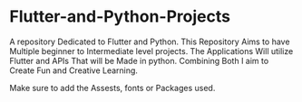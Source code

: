 # Flutter-and-Python-Projects
A repository Dedicated to Flutter and Python. 
This Repository Aims to have Multiple beginner to Intermediate level projects. The Applications Will utilize Flutter and APIs That will be Made in python. 
Combining Both I aim to Create Fun and Creative Learning.


Make sure to add the Assests, fonts or Packages used.
